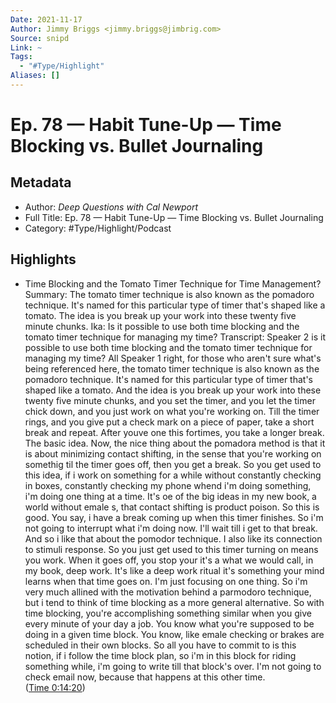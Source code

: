 ```yaml
---
Date: 2021-11-17
Author: Jimmy Briggs <jimmy.briggs@jimbrig.com>
Source: snipd
Link: ~
Tags:
  - "#Type/Highlight"
Aliases: []
---
```


# Ep. 78 —  Habit Tune-Up —  Time Blocking vs. Bullet Journaling

## Metadata

* Author: *Deep Questions with Cal Newport*
* Full Title: Ep. 78 —  Habit Tune-Up —  Time Blocking vs. Bullet Journaling
* Category: #Type/Highlight/Podcast

## Highlights

* Time Blocking and the Tomato Timer Technique for Time Management?
  Summary:
  The tomato timer technique is also known as the pomadoro technique. It's named for this particular type of timer that's shaped like a tomato. The idea is you break up your work into these twenty five minute chunks. Ika: Is it possible to use both time blocking and the tomato timer technique for managing my time?
  Transcript:
  Speaker 2
  is it possible to use both time blocking and the tomato timer technique for managing my time? All
  Speaker 1
  right, for those who aren't sure what's being referenced here, the tomato timer technique is also known as the pomadoro technique. It's named for this particular type of timer that's shaped like a tomato. And the idea is you break up your work into these twenty five minute chunks, and you set the timer, and you let the timer chick down, and you just work on what you're working on. Till the timer rings, and you give put a check mark on a piece of paper, take a short break and repeat. After youve one this fortimes, you take a longer break. The basic idea. Now, the nice thing about the pomadora method is that it is about minimizing contact shifting, in the sense that you're working on somethig til the timer goes off, then you get a break. So you get used to this idea, if i work on something for a while without constantly checking in boxes, constantly checking my phone whend i'm doing something, i'm doing one thing at a time. It's oe of the big ideas in my new book, a world without emale s, that contact shifting is product poison. So this is good. You say, i have a break coming up when this timer finishes. So i'm not going to interrupt what i'm doing now. I'll wait till i get to that break. And so i like that about the pomodor technique. I also like its connection to stimuli response. So you just get used to this timer turning on means you work. When it goes off, you stop your it's a what we would call, in my book, deep work. It's like a deep work ritual it's something your mind learns when that time goes on. I'm just focusing on one thing. So i'm very much allined with the motivation behind a parmodoro technique, but i tend to think of time blocking as a more general alternative. So with time blocking, you're accomplishing something similar when you give every minute of your day a job. You know what you're supposed to be doing in a given time block. You know, like emale checking or brakes are scheduled in their own blocks. So all you have to commit to is this notion, if i follow the time block plan, so i'm in this block for riding something while, i'm going to write till that block's over. I'm not going to check email now, because that happens at this other time. ([Time 0:14:20](https://share.snipd.com/snip/55350027-f9b2-4c83-bb3e-6b152d621ce0))
